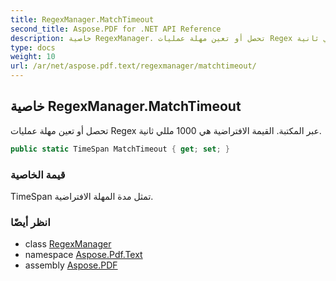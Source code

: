```yaml
---
title: RegexManager.MatchTimeout
second_title: Aspose.PDF for .NET API Reference
description: خاصية RegexManager. تحصل أو تعين مهلة عمليات Regex عبر المكتبة. القيمة الافتراضية هي 1000 مللي ثانية
type: docs
weight: 10
url: /ar/net/aspose.pdf.text/regexmanager/matchtimeout/
---
```

## خاصية RegexManager.MatchTimeout

تحصل أو تعين مهلة عمليات Regex عبر المكتبة. القيمة الافتراضية هي 1000 مللي ثانية.

```csharp
public static TimeSpan MatchTimeout { get; set; }
```

### قيمة الخاصية

TimeSpan تمثل مدة المهلة الافتراضية.

### انظر أيضًا

* class [RegexManager](../)
* namespace [Aspose.Pdf.Text](../../../aspose.pdf.text/)
* assembly [Aspose.PDF](../../../)